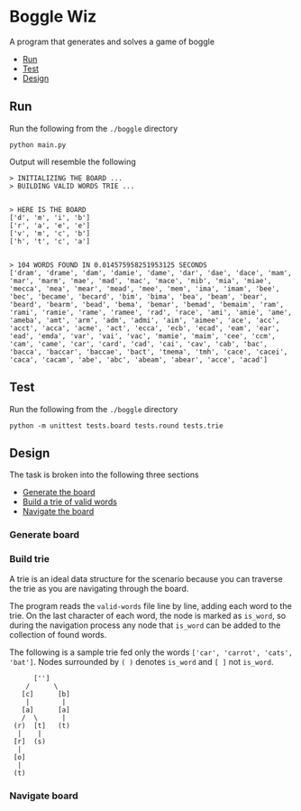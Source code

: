 # Boggle Wiz
A program that generates and solves a game of boggle

- [Run](#run)
- [Test](#test)
- [Design](#design)


## Run
Run the following from the `./boggle` directory
```
python main.py
```

Output will resemble the following
```
> INITIALIZING THE BOARD ...
> BUILDING VALID WORDS TRIE ...


> HERE IS THE BOARD
['d', 'm', 'i', 'b']
['r', 'a', 'e', 'e']
['v', 'm', 'c', 'b']
['h', 't', 'c', 'a']


> 104 WORDS FOUND IN 0.014575958251953125 SECONDS
['dram', 'drame', 'dam', 'damie', 'dame', 'dar', 'dae', 'dace', 'mam', 'mar', 'marm', 'mae', 'mad', 'mac', 'mace', 'mib', 'mia', 'miae', 'mecca', 'mea', 'mear', 'mead', 'mee', 'mem', 'ima', 'imam', 'bee', 'bec', 'became', 'becard', 'bim', 'bima', 'bea', 'beam', 'bear', 'beard', 'bearm', 'bead', 'bema', 'bemar', 'bemad', 'bemaim', 'ram', 'rami', 'ramie', 'rame', 'ramee', 'rad', 'race', 'ami', 'amie', 'ame', 'ameba', 'amt', 'arm', 'adm', 'admi', 'aim', 'aimee', 'ace', 'acc', 'acct', 'acca', 'acme', 'act', 'ecca', 'ecb', 'ecad', 'eam', 'ear', 'ead', 'emda', 'var', 'vai', 'vac', 'mamie', 'maim', 'cee', 'ccm', 'cam', 'came', 'car', 'card', 'cad', 'cai', 'cav', 'cab', 'bac', 'bacca', 'baccar', 'baccae', 'bact', 'tmema', 'tmh', 'cace', 'cacei', 'caca', 'cacam', 'abe', 'abc', 'abeam', 'abear', 'acce', 'acad']
```

## Test
Run the following from the `./boggle` directory
```
python -m unittest tests.board tests.round tests.trie
```

## Design
The task is broken into the following three sections

- [Generate the board](#generate-board)
- [Build a trie of valid words](#build-trie)
- [Navigate the board](#navigate-board)

### Generate board

### Build trie
A trie is an ideal data structure for the scenario because you can traverse the trie as you are navigating through the board.

The program reads the `valid-words` file line by line, adding each word to the trie. On the last character of each word, the node is marked as `is_word`, so during the navigation process any node that `is_word` can be added to the collection of found words.


The following is a sample trie fed only the words `['car', 'carrot', 'cats', 'bat']`. Nodes surrounded by `( )` denotes `is_word` and `[ ]` not `is_word`.
```
      ['']
    /      \
   [c]      [b]
    |        |
   [a]      [a]
   /  \      |
 (r)  [t]   (t)   
  |    |
 [r]  (s)
  |
 [o]
  |
 (t)
```

### Navigate board
